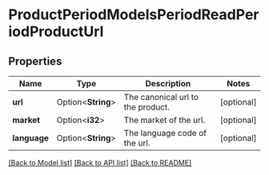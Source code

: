 # ProductPeriodModelsPeriodReadPeriodProductUrl

## Properties

Name | Type | Description | Notes
------------ | ------------- | ------------- | -------------
**url** | Option<**String**> | The canonical url to the product. | [optional]
**market** | Option<**i32**> | The market of the url. | [optional]
**language** | Option<**String**> | The language code of the url. | [optional]

[[Back to Model list]](../README.md#documentation-for-models) [[Back to API list]](../README.md#documentation-for-api-endpoints) [[Back to README]](../README.md)


